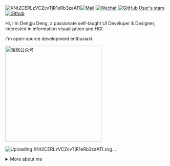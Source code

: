 ![XNt2CERLzVCZcvTjR1eRb3zaATI](https://github.com/user-attachments/assets/88dc2044-fe52-4874-b7a9-5574867b4ef9)[![Mail](https://img.shields.io/badge/-wj871287@gmail.com-gray?style=flat-square&logo=gmail&logoColor=red&link=)](mailto:wj871287@gmail.com)
[![Wechat](https://img.shields.io/badge/-Turkyden-07c160?style=flat-square&logo=Wechat&logoColor=white&link=https://www.linkedin.com/in/dengju-deng-8707b7a5/)](https://www.linkedin.com/in/alexey-khachatryan-8707b7a5/)
[![GitHub User's stars](https://img.shields.io/github/stars/Turkyden?style=social)](https://github.com/Turkyden)
[![Github](https://img.shields.io/github/followers/Turkyden?label=Follow&style=social)](https://github.com/Turkyden)

Hi, i'm Dengju Deng, a passionate self-taught UI Developer & Designer, interested in information visualization and HCI. 

I'm open-source development enthusiast.

<!-- 
[![github](https://cdn.jsdelivr.net/gh/turkyden/md-resume/logo/social/github.png)](https://github.com/turkyden)&nbsp;&nbsp;
[![zhihu](https://cdn.jsdelivr.net/gh/turkyden/md-resume/logo/social/zhihu.png)](https://www.zhihu.com/people/a-ju-76)&nbsp;&nbsp;
[![segmentfault](https://cdn.jsdelivr.net/gh/turkyden/md-resume/logo/social/segmentfault.png)](https://segmentfault.com/u/turkyden)&nbsp;&nbsp;
[![juejin](https://cdn.jsdelivr.net/gh/turkyden/md-resume/logo/social/juejin.png)](https://juejin.im/user/1099167357484327)&nbsp;&nbsp;
[![yuque](https://cdn.jsdelivr.net/gh/turkyden/md-resume/logo/social/yuque.png)](https://www.yuque.com/turkyden)&nbsp;&nbsp;
[![stackoverflow](https://cdn.jsdelivr.net/gh/turkyden/md-resume/logo/social/stackoverflow.png)](https://stackoverflow.com/users/9764081/turkyden)&nbsp;&nbsp;
[![codepen](https://cdn.jsdelivr.net/gh/turkyden/md-resume/logo/social/codepen.png)](https://codepen.io/turkyden)&nbsp;&nbsp;
[![codesandbox](https://cdn.jsdelivr.net/gh/turkyden/md-resume/logo/social/codesandbox.png)](https://codesandbox.io/u/turkyden)&nbsp;&nbsp;
[![dribbble](https://cdn.jsdelivr.net/gh/turkyden/md-resume/logo/social/dribbble.png)](https://dribbble.com/turkyden)&nbsp;&nbsp; -->

<img width="300" alt="微信公众号" src="https://github.com/user-attachments/assets/58fce8cf-96bd-4628-be3e-f979bd2903e1">

<!-- <img width="300" src="https://user-images.githubusercontent.com/24560160/194598238-02951753-7d7e-4768-8db6-672ffc080aeb.png"> -->

![<svg xmlns="http://www.w3.org/2000/svg" width="545" height="134" fill="none"><path fill="url(#a)" d="M50.627 106.865c-30.3 0-50.25-22.05-50.25-53.4 0-30.75 19.8-53.4 50.4-53.4 26.25 0 41.25 16.65 45.6 33.6l-15.75 3.75c-2.85-12.6-12.6-24.6-30-24.6-21.45 0-34.5 16.8-34.5 40.65 0 24 13.05 40.65 34.65 40.65 17.7 0 27.15-10.95 30.6-25.35l15.75 3.75c-5.4 19.2-21.15 34.35-46.5 34.35Zm89.22 0c-22.5 0-36.3-16.95-36.3-38.85 0-21.75 13.8-38.85 36.3-38.85 22.35 0 36.15 17.1 36.15 38.85 0 21.9-13.8 38.85-36.15 38.85Zm-21.15-38.85c0 14.7 6.6 26.85 21.15 26.85 14.4 0 21-12.15 21-26.85 0-14.55-6.6-26.85-21-26.85-14.55 0-21.15 12.15-21.15 26.85Zm69.853 37.05v-74.1h14.55v10.35h.15c3.3-5.7 10.8-12.15 21.6-12.15 11.1 0 18.3 5.7 21.6 13.95 3.45-5.1 10.8-13.95 24.3-13.95 16.35 0 25.2 10.95 25.2 27.9v48h-14.7v-42.45c0-12.9-2.55-21-14.25-21-9.9 0-17.4 8.55-17.4 21.9v41.55h-14.55v-42.15c0-13.35-2.4-21.3-14.25-21.3-9.9 0-17.55 8.55-17.55 21.9v41.55h-14.7Zm128.819 0v-62.1h-13.35v-12h13.35v-12.75c0-12.15 7.2-18.15 19.5-18.15 4.05 0 6.75.45 9.3.9v11.7c-2.1-.3-3.45-.45-5.4-.45-5.7 0-8.7 2.25-8.7 8.1v10.65h14.85v12h-14.85v62.1h-14.7Zm42.965 28.65c-3.15 0-5.1-.3-7.2-.6v-12.45c2.25.3 4.2.6 6.6.6 7.5 0 11.1-3.3 14.1-10.35l2.55-6.45-28.2-73.5h16.05l19.65 56.85 19.5-56.85h16.05l-31.8 82.95c-5.7 14.4-14.25 19.8-27.3 19.8Zm108.314-26.85c-25.2 0-39.9-14.55-39.9-40.95V1.865h15.45v62.85c0 17.7 7.2 28.95 24.45 28.95 18 0 24.6-11.25 24.6-28.95V1.865h15.3v64.05c0 26.4-14.55 40.95-39.9 40.95Zm60.835-1.8V1.865h15.3v103.2h-15.3Z"/><defs><linearGradient id="a" x1="557.627" x2="112.196" y1="57.752" y2="49.747" gradientUnits="userSpaceOnUse"><stop stop-color="#ABABAB"/><stop offset="1" stop-color="#DADADA"/></linearGradient></defs></svg>Uploading XNt2CERLzVCZcvTjR1eRb3zaATI.svg…]()


<details>

<summary>More about me</summary>

<br/>

[![Anurag's github stats](https://github-readme-stats.vercel.app/api?username=Turkyden)](https://github.com/Turkyden)

| 代表作 | 简介 |
| -------- | -------- |
| [react-darkreader](https://github.com/Turkyden/react-darkreader) | 🌓 A React Hook for adding a dark / night mode to your site. |
| [watermark-pro](https://github.com/Turkyden/watermark-pro) | 💦 保护您的敏感信息，一款所见即所得的证件加水印工具 |
| [tiny-procode](https://github.com/Turkyden/tiny-procode) | ⚡ A procode solution for SPA (Single Page Application) |
| [wechat-link](https://github.com/Turkyden/wechat-link) | 🥕 微信公众号无法外链怎么办？一行代码搞定长按识别二维码 |
| [handsome-elements](https://github.com/Turkyden/handsome-elements) | 💠 企业级中后台看板物料组件库 |
| [印记中文·核心成员](https://github.com/docschina) | 🀄 深入挖掘国外前端新领域，为中国 Web 前端开发人员提供优质文档！ |

正在通过 https://web.dev/learn 与 [IDVX LAB](https://space.bilibili.com/1128138976?spm_id_from=333.788.b_765f7570696e666f.2) 学习前端技术。
  
https://user-images.githubusercontent.com/24560160/120431173-b5fc4e80-c3aa-11eb-8a60-7b2967906972.mp4
  
</details>

<!-- 
2024-11-08

> — *陶杰《杀鹌鹑的少女》*
-->
